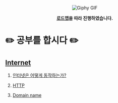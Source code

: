 <p align="center">
    <img src="https://media.giphy.com/media/fhAwk4DnqNgw8/giphy.gif" alt="Giphy GIF">
</p>
<p align="center"><strong><a href="https://roadmap.sh/frontend">로드맵</a>을 따라 진행하였습니다.</strong></p>

# ✏️ 공부를 합시다 ✏️
## [Internet](https://github.com/smnm1998/goingToStudy/tree/main/Internet)
1. <p><a href="https://github.com/smnm1998/goingToStudy/blob/main/Internet/%EC%9D%B8%ED%84%B0%EB%84%B7%EC%9D%80%20%EC%96%B4%EB%96%BB%EA%B2%8C%20%EB%8F%99%EC%9E%91%ED%95%98%EB%8A%94%EA%B0%80%3F.md">인터넷은 어떻게 동작하는가?</a></p>
2. <p><a href="https://github.com/smnm1998/goingToStudy/blob/main/Internet/HTTP.md">HTTP</a></p>
3. <p><a href="https://github.com/smnm1998/goingToStudy/blob/main/Internet/Domain%20name.md">Domain name</a></p>
